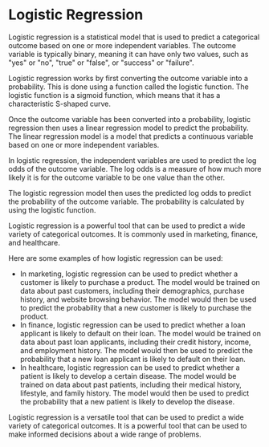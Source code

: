 # Logistic Regression

Logistic regression is a statistical model that is used to predict a categorical outcome based on one or more independent variables. The outcome variable is typically binary, meaning it can have only two values, such as "yes" or "no", "true" or "false", or "success" or "failure".

Logistic regression works by first converting the outcome variable into a probability. This is done using a function called the logistic function. The logistic function is a sigmoid function, which means that it has a characteristic S-shaped curve.

Once the outcome variable has been converted into a probability, logistic regression then uses a linear regression model to predict the probability. The linear regression model is a model that predicts a continuous variable based on one or more independent variables.

In logistic regression, the independent variables are used to predict the log odds of the outcome variable. The log odds is a measure of how much more likely it is for the outcome variable to be one value than the other.

The logistic regression model then uses the predicted log odds to predict the probability of the outcome variable. The probability is calculated by using the logistic function.

Logistic regression is a powerful tool that can be used to predict a wide variety of categorical outcomes. It is commonly used in marketing, finance, and healthcare.

Here are some examples of how logistic regression can be used:

* In marketing, logistic regression can be used to predict whether a customer is likely to purchase a product. The model would be trained on data about past customers, including their demographics, purchase history, and website browsing behavior. The model would then be used to predict the probability that a new customer is likely to purchase the product.
* In finance, logistic regression can be used to predict whether a loan applicant is likely to default on their loan. The model would be trained on data about past loan applicants, including their credit history, income, and employment history. The model would then be used to predict the probability that a new loan applicant is likely to default on their loan.
* In healthcare, logistic regression can be used to predict whether a patient is likely to develop a certain disease. The model would be trained on data about past patients, including their medical history, lifestyle, and family history. The model would then be used to predict the probability that a new patient is likely to develop the disease.

Logistic regression is a versatile tool that can be used to predict a wide variety of categorical outcomes. It is a powerful tool that can be used to make informed decisions about a wide range of problems.